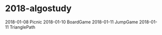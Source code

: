 # 2018-algostudy

2018-01-08 Picnic
2018-01-10 BoardGame
2018-01-11 JumpGame
2018-01-11 TrianglePath
